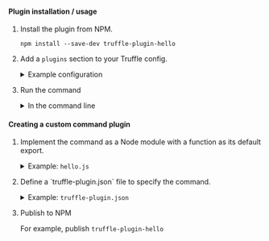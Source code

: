 #### Plugin installation / usage

<ol>
<li><p>Install the plugin from NPM.</p>

```
npm install --save-dev truffle-plugin-hello
```
</li>

<li>
<p>Add a <code>plugins</code> section to your Truffle config.</p>
<details>
<summary>Example configuration</summary>

```javascript
module.exports = {
  /* ... rest of truffle-config */

  plugins: [
    "truffle-plugin-hello"
  ]
}
```
</details>
</li>

<li><p>Run the command</p>
<details>
<summary>In the command line</summary>

```
$ truffle run hello
Hello, World!
```
</summary>
</details>
</li>
</ol>


#### Creating a custom command plugin

<ol>
<li><p>Implement the command as a Node module with a function as its default export.</p>
<details>
  <summary>Example: <code>hello.js</code></summary>

```javascript
/**
 * Outputs `Hello, World!` when running `truffle run hello`,
 * or `Hello, ${name}` when running `truffle run hello [name]`
 * @param {Config} config - A truffle-config object.
 * Has attributes like `truffle_directory`, `working_directory`, etc.
 * @param {(done|callback)} [done=done] - A done callback, or a normal callback.
 */
module.exports = (config, done) => {
    // config._ has the command arguments.
    // config_[0] is the command name, e.g. "hello" here.
    // config_[1] starts remaining parameters.
    let name = config._.length > 1 ? config._[1] : 'World!';
    console.log(`Hello, ${name}`);
    done();
}
```
</details></p>

<li><p>Define a `truffle-plugin.json` file to specify the command.</p>
<details>
  <summary>Example: <code>truffle-plugin.json</code></summary>

```json
{
  "commands": {
    "hello": "hello.js"
  }
}
```
</details></li>

<li><p>Publish to NPM</p>
<p>For example, publish <code>truffle-plugin-hello</code></p></li>
</ol>
